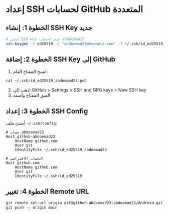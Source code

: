 # إعداد SSH لحسابات GitHub المتعددة

## الخطوة 1: إنشاء SSH Key جديد

```bash
# أنشئ SSH key جديد لحساب abdoemad23
ssh-keygen -t ed25519 -C "abdoemad23@example.com" -f ~/.ssh/id_ed25519_abdoemad23
```

## الخطوة 2: إضافة SSH Key إلى GitHub

1. انسخ المفتاح العام:
```bash
cat ~/.ssh/id_ed25519_abdoemad23.pub
```

2. اذهب إلى GitHub > Settings > SSH and GPG keys > New SSH key
3. الصق المفتاح وأضفه

## الخطوة 3: إعداد SSH Config

أنشئ ملف `~/.ssh/config`:

```
# حساب abdoemad23
Host github-abdoemad23
    HostName github.com
    User git
    IdentityFile ~/.ssh/id_ed25519_abdoemad23

# الحساب الافتراضي
Host github.com
    HostName github.com
    User git
    IdentityFile ~/.ssh/id_ed25519
```

## الخطوة 4: تغيير Remote URL

```bash
git remote set-url origin git@github-abdoemad23:abdoemad23/Android.git
git push -u origin main
```

